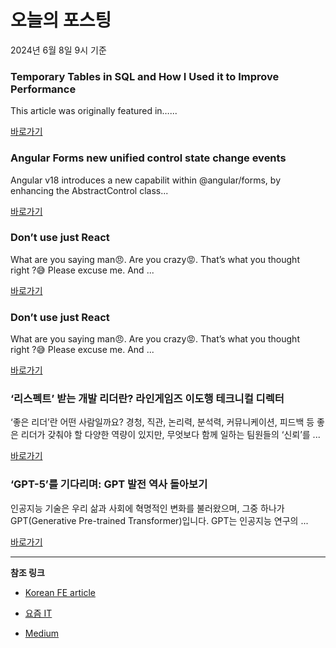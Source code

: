 # 오늘의 포스팅 
2024년 6월 8일 9시 기준 

### Temporary Tables in SQL and How I Used it to Improve Performance 

 This article was originally featured in…... 

 [바로가기](https://medium.com/m/signin?actionUrl=https%3A%2F%2Fmedium.com%2F_%2Fbookmark%2Fp%2Fdd01362a4114&operation=register&redirect=https%3A%2F%2Fjavascript.plainenglish.io%2Ftemporary-tables-in-sql-and-how-i-used-it-to-improve-performance-dd01362a4114&source=---------0-84----------typescript------bookmark_preview----195171bc_9ad1_4b2f_ba52_401f07b83b0a-------) 

### Angular Forms new unified control state change events 

 Angular v18 introduces a new capabilit within @angular/forms, by enhancing the AbstractControl class... 

 [바로가기](https://medium.com/m/signin?actionUrl=https%3A%2F%2Fmedium.com%2F_%2Fbookmark%2Fp%2F9e8e361c4777&operation=register&redirect=https%3A%2F%2Fmedium.com%2F%40davidepassafaro%2Fangular-forms-new-unified-control-state-change-events-9e8e361c4777&source=---------0-84----------frontend------bookmark_preview----6b7bebb8_0189_4122_a2c1_87a11a8af852-------) 

### Don’t use just React 

 What are you saying man😠. Are you crazy😡. That’s what you thought right ?😅 Please excuse me. And ... 

 [바로가기](https://medium.com/m/signin?actionUrl=https%3A%2F%2Fmedium.com%2F_%2Fbookmark%2Fp%2F680c093986bb&operation=register&redirect=https%3A%2F%2Fenlear.academy%2Fdont-use-just-react-680c093986bb&source=---------0-84----------reactjs------bookmark_preview----14612894_dc68_4c2b_868d_0b6feb6d3412-------) 

### Don’t use just React 

 What are you saying man😠. Are you crazy😡. That’s what you thought right ?😅 Please excuse me. And ... 

 [바로가기](https://medium.com/m/signin?actionUrl=https%3A%2F%2Fmedium.com%2F_%2Fbookmark%2Fp%2F680c093986bb&operation=register&redirect=https%3A%2F%2Fenlear.academy%2Fdont-use-just-react-680c093986bb&source=---------0-84----------nextjs------bookmark_preview----10d1cce4_61cb_4782_ad0b_77de6ca1cef3-------) 

### ‘리스펙트’ 받는 개발 리더란? 라인게임즈 이도행 테크니컬 디렉터 

 ‘좋은 리더’란 어떤 사람일까요? 경청, 직관, 논리력, 분석력, 커뮤니케이션, 피드백 등 좋은 리더가 갖춰야 할 다양한 역량이 있지만, 무엇보다 함께 일하는 팀원들의 ‘신뢰’를 ... 

 [바로가기](https://yozm.wishket.com/magazine/detail/2620/) 

### ‘GPT-5’를 기다리며: GPT 발전 역사 돌아보기 

 인공지능 기술은 우리 삶과 사회에 혁명적인 변화를 불러왔으며, 그중 하나가 GPT(Generative Pre-trained Transformer)입니다. GPT는 인공지능 연구의 ... 

 [바로가기](https://yozm.wishket.com/magazine/detail/2619/) 

---

**참조 링크**

- [Korean FE article](https://kofearticle.substack.com) 

- [요즘 IT](https://yozm.wishket.com/magazine) 

- [Medium](https://medium.com) 

